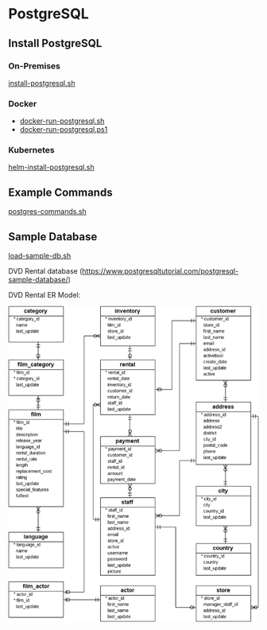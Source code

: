# PostgreSQL

## Install PostgreSQL

### On-Premises

[install-postgresql.sh](/postgresql/install-postgresql.sh)

### Docker

- [docker-run-postgresql.sh](/postgresql/docker-run-postgresql.sh)
- [docker-run-postgresql.ps1](/postgresql/docker-run-postgresql.ps1)

### Kubernetes

[helm-install-postgresql.sh](/postgresql/helm-install-postgresql.sh)

## Example Commands

[postgres-commands.sh](/postgresql/postgres-commands.sh)

## Sample Database

[load-sample-db.sh](/postgresql/load-sample-db.sh)

DVD Rental database (https://www.postgresqltutorial.com/postgresql-sample-database/)

DVD Rental ER Model:

![dvd-rental-erd](/others/images/dvd-rental-sample-database-diagram.png)

